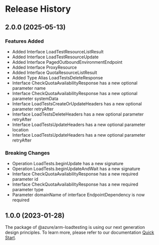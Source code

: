 # Release History
    
## 2.0.0 (2025-05-13)
    
### Features Added

  - Added Interface LoadTestResourceListResult
  - Added Interface LoadTestResourceUpdate
  - Added Interface PagedOutboundEnvironmentEndpoint
  - Added Interface ProxyResource
  - Added Interface QuotaResourceListResult
  - Added Type Alias LoadTestsDeleteResponse
  - Interface CheckQuotaAvailabilityResponse has a new optional parameter name
  - Interface CheckQuotaAvailabilityResponse has a new optional parameter systemData
  - Interface LoadTestsCreateOrUpdateHeaders has a new optional parameter retryAfter
  - Interface LoadTestsDeleteHeaders has a new optional parameter retryAfter
  - Interface LoadTestsUpdateHeaders has a new optional parameter location
  - Interface LoadTestsUpdateHeaders has a new optional parameter retryAfter

### Breaking Changes

  - Operation LoadTests.beginUpdate has a new signature
  - Operation LoadTests.beginUpdateAndWait has a new signature
  - Interface CheckQuotaAvailabilityResponse has a new required parameter id
  - Interface CheckQuotaAvailabilityResponse has a new required parameter type
  - Parameter domainName of interface EndpointDependency is now required
    
    
## 1.0.0 (2023-01-28)

The package of @azure/arm-loadtesting is using our next generation design principles. To learn more, please refer to our documentation [Quick Start](https://aka.ms/azsdk/js/mgmt/quickstart).
